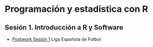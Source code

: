 # Programación y estadistica con R

## Sesión 1. Introducción a R y Software

- [Postwork Sesión 1](https://github.com/Flor37/Programaci-n-y-estad-stica-con-R/blob/main/POSTWORKsesion1FLORMEDINA.R) Liga Española de Fútbol
